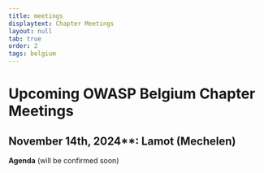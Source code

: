 ```yaml
---
title: meetings
displaytext: Chapter Meetings
layout: null
tab: true
order: 2
tags: belgium
---
```

# Upcoming OWASP Belgium Chapter Meetings

## November 14th, 2024**: Lamot (Mechelen)
**Agenda** (will be confirmed soon)

 
